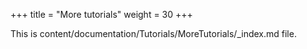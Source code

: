 +++
title = "More tutorials"
weight = 30
+++

This is content/documentation/Tutorials/MoreTutorials/_index.md file.
